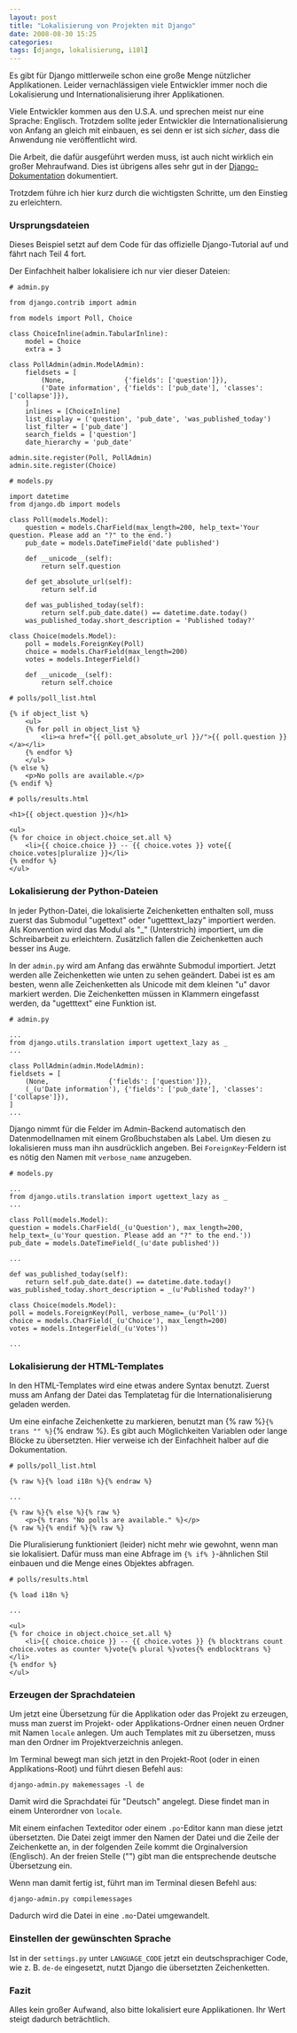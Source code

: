 ```yaml
---
layout: post
title: "Lokalisierung von Projekten mit Django"
date: 2008-08-30 15:25
categories:
tags: [django, lokalisierung, i18l]
---
```


Es gibt für Django mittlerweile schon eine große Menge nützlicher Applikationen. Leider vernachlässigen viele Entwickler immer noch die Lokalisierung und Internationalisierung ihrer Applikationen.

<!-- more -->

Viele Entwickler kommen aus den U.S.A. und sprechen meist nur eine Sprache: Englisch. Trotzdem sollte jeder Entwickler die Internationalisierung von Anfang an gleich mit einbauen, es sei denn er ist sich *sicher*, dass die Anwendung nie veröffentlicht wird.

Die Arbeit, die dafür ausgeführt werden muss, ist auch nicht wirklich ein großer Mehraufwand. Dies ist übrigens alles sehr gut in der [Django-Dokumentation](http://docs.djangoproject.com/en/dev/topics/i18n/ "Django | Internationalization | Django Documentation") dokumentiert.

Trotzdem führe ich hier kurz durch die wichtigsten Schritte, um den Einstieg zu erleichtern.

### Ursprungsdateien

Dieses Beispiel setzt auf dem Code für das offizielle Django-Tutorial auf und fährt nach Teil 4 fort.

Der Einfachheit halber lokalisiere ich nur vier dieser Dateien:

    # admin.py

    from django.contrib import admin

    from models import Poll, Choice

    class ChoiceInline(admin.TabularInline):
        model = Choice
        extra = 3

    class PollAdmin(admin.ModelAdmin):
        fieldsets = [
            (None,               {'fields': ['question']}),
            ('Date information', {'fields': ['pub_date'], 'classes': ['collapse']}),
        ]
        inlines = [ChoiceInline]
        list_display = ('question', 'pub_date', 'was_published_today')
        list_filter = ['pub_date']
        search_fields = ['question']
        date_hierarchy = 'pub_date'

    admin.site.register(Poll, PollAdmin)
    admin.site.register(Choice)

    # models.py

    import datetime
    from django.db import models

    class Poll(models.Model):
        question = models.CharField(max_length=200, help_text='Your question. Please add an "?" to the end.')
        pub_date = models.DateTimeField('date published')

        def __unicode__(self):
            return self.question

        def get_absolute_url(self):
            return self.id

        def was_published_today(self):
            return self.pub_date.date() == datetime.date.today()
        was_published_today.short_description = 'Published today?'

    class Choice(models.Model):
        poll = models.ForeignKey(Poll)
        choice = models.CharField(max_length=200)
        votes = models.IntegerField()

        def __unicode__(self):
            return self.choice

    # polls/poll_list.html

    {% if object_list %}
        <ul>
        {% for poll in object_list %}
            <li><a href="{{ poll.get_absolute_url }}/">{{ poll.question }}</a></li>
        {% endfor %}
        </ul>
    {% else %}
        <p>No polls are available.</p>
    {% endif %}

    # polls/results.html

    <h1>{{ object.question }}</h1>

    <ul>
    {% for choice in object.choice_set.all %}
        <li>{{ choice.choice }} -- {{ choice.votes }} vote{{ choice.votes|pluralize }}</li>
    {% endfor %}
    </ul>

### Lokalisierung der Python-Dateien

In jeder Python-Datei, die lokalisierte Zeichenketten enthalten soll, muss zuerst das Submodul "ugettext" oder "ugetttext\_lazy" importiert werden. Als Konvention wird das Modul als "_" (Unterstrich) importiert, um die Schreibarbeit zu erleichtern. Zusätzlich fallen die Zeichenketten auch besser ins Auge.

In der `admin.py` wird am Anfang das erwähnte Submodul importiert. Jetzt werden alle Zeichenketten wie unten zu sehen geändert. Dabei ist es am besten, wenn alle Zeichenketten als Unicode mit dem kleinen "u" davor markiert werden. Die Zeichenketten müssen in Klammern eingefasst werden, da "ugetttext" eine Funktion ist.

    # admin.py

    ...
    from django.utils.translation import ugettext_lazy as _
    ...

    class PollAdmin(admin.ModelAdmin):
    fieldsets = [
        (None,               {'fields': ['question']}),
        (_(u'Date information'), {'fields': ['pub_date'], 'classes': ['collapse']}),
    ]
    ...

Django nimmt für die Felder im Admin-Backend automatisch den Datenmodellnamen mit einem Großbuchstaben als Label. Um diesen zu lokalisieren muss man ihn ausdrücklich angeben. Bei `ForeignKey`-Feldern ist es nötig den Namen mit `verbose_name` anzugeben.

    # models.py

    ...
    from django.utils.translation import ugettext_lazy as _
    ...

    class Poll(models.Model):
    question = models.CharField(_(u'Question'), max_length=200, help_text=_(u'Your question. Please add an "?" to the end.'))
    pub_date = models.DateTimeField(_(u'date published'))

    ...

    def was_published_today(self):
        return self.pub_date.date() == datetime.date.today()
    was_published_today.short_description = _(u'Published today?')

    class Choice(models.Model):
    poll = models.ForeignKey(Poll, verbose_name=_(u'Poll'))
    choice = models.CharField(_(u'Choice'), max_length=200)
    votes = models.IntegerField(_(u'Votes'))

    ...

### Lokalisierung der HTML-Templates

In den HTML-Templates wird eine etwas andere Syntax benutzt. Zuerst muss am Anfang der Datei das Templatetag für die Internationalisierung geladen werden.

Um eine einfache Zeichenkette zu markieren, benutzt man {% raw %}`{% trans "" %}`{% endraw %}. Es gibt auch Möglichkeiten Variablen oder lange Blöcke zu übersetzten. Hier verweise ich der Einfachheit halber auf die Dokumentation.

    # polls/poll_list.html

    {% raw %}{% load i18n %}{% endraw %}

    ...

    {% raw %}{% else %}{% raw %}
        <p>{% trans "No polls are available." %}</p>
    {% raw %}{% endif %}{% raw %}

Die Pluralisierung funktioniert (leider) nicht mehr wie gewohnt, wenn man sie lokalisiert. Dafür muss man eine Abfrage im `{% if% }`-ähnlichen Stil einbauen und die Menge eines Objektes abfragen.

    # polls/results.html

    {% load i18n %}

    ...

    <ul>
    {% for choice in object.choice_set.all %}
        <li>{{ choice.choice }} -- {{ choice.votes }} {% blocktrans count choice.votes as counter %}vote{% plural %}votes{% endblocktrans %}</li>
    {% endfor %}
    </ul>

### Erzeugen der Sprachdateien

Um jetzt eine Übersetzung für die Applikation oder das Projekt zu erzeugen, muss man zuerst im Projekt- oder Applikations-Ordner einen neuen Ordner mit Namen `locale` anlegen. Um auch Templates mit zu übersetzen, muss man den Ordner im Projektverzeichnis anlegen.

Im Terminal bewegt man sich jetzt in den Projekt-Root (oder in einen Applikations-Root) und führt diesen Befehl aus:

    django-admin.py makemessages -l de

Damit wird die Sprachdatei für "Deutsch" angelegt. Diese findet man in einem Unterordner von `locale`.

Mit einem einfachen Texteditor oder einem `.po`-Editor kann man diese jetzt übersetzten. Die Datei zeigt immer den Namen der Datei und die Zeile der Zeichenkette an, in der folgenden Zeile kommt die Orginalversion (Englisch). An der freien Stelle ("") gibt man die entsprechende deutsche Übersetzung ein.

Wenn man damit fertig ist, führt man im Terminal diesen Befehl aus:

    django-admin.py compilemessages

Dadurch wird die Datei in eine `.mo`-Datei umgewandelt.

### Einstellen der gewünschten Sprache

Ist in der `settings.py` unter `LANGUAGE_CODE` jetzt ein deutschsprachiger Code, wie z. B. `de-de` eingesetzt, nutzt Django die übersetzten Zeichenketten.

### Fazit

Alles kein großer Aufwand, also bitte lokalisiert eure Applikationen. Ihr Wert steigt dadurch beträchtlich.
